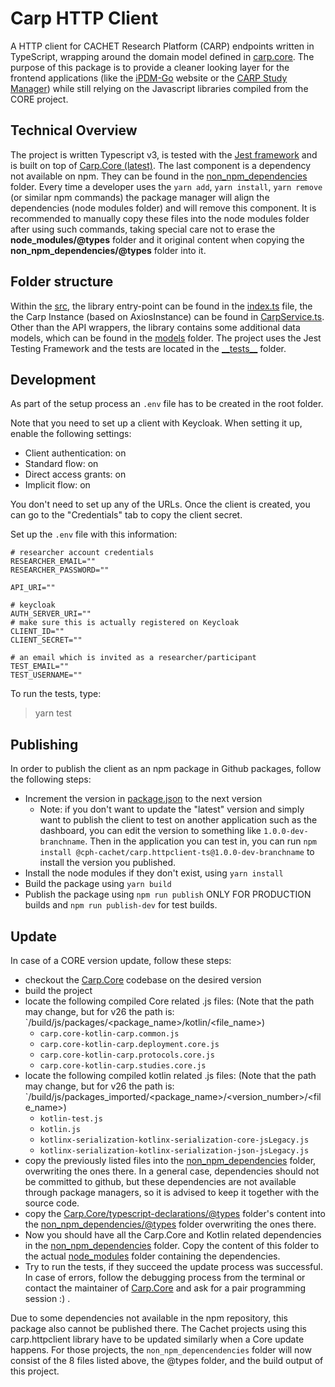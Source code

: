 # Carp HTTP Client

A HTTP client for CACHET Research Platform (CARP) endpoints written in TypeScript, wrapping around the domain model defined in [carp.core](https://github.com/cph-cachet/carp.core-kotlin). The purpose of this package is to provide a cleaner looking layer for the frontend applications (like the [iPDM-Go](https://github.com/cph-cachet/ipdm-go-web-app) website or the [CARP Study Manager](https://github.com/cph-cachet/carp.webservices.dashboard)) while still relying on the Javascript libraries compiled from the CORE project.

## Technical Overview

The project is written Typescript v3, is tested with the [Jest framework](https://jestjs.io/) and is built on top of [Carp.Core (latest)](https://github.com/cph-cachet/carp.core-kotlin). The last component is a dependency not available on npm. They can be found in the [non_npm_dependencies](non_npm_dependencies) folder. Every time a developer uses the `yarn add`, `yarn install`, `yarn remove` (or similar npm commands) the package manager will align the dependencies (node modules folder) and will remove this component. It is recommended to manually copy these files into the node modules folder after using such commands, taking special care not to erase the **node_modules/@types** folder and it original content when copying the **non_npm_dependencies/@types** folder into it.

## Folder structure

Within the [src](src), the library entry-point can be found in the [index.ts](src/index.ts) file, the the Carp Instance (based on AxiosInstance) can be found in [CarpService.ts](src/CarpService.ts). Other than the API wrappers, the library contains some additional data models, which can be found in the [models](src/models) folder. The project uses the Jest Testing Framework and the tests are located in the [\_\_tests\_\_](src/__tests__) folder.

## Development

As part of the setup process an `.env` file has to be created in the root folder.

Note that you need to set up a client with Keycloak. When setting it up, enable the following settings:

- Client authentication: on
- Standard flow: on
- Direct access grants: on
- Implicit flow: on

You don't need to set up any of the URLs. Once the client is created, you can go to the "Credentials" tab to copy the client secret.

Set up the `.env` file with this information:

```
# researcher account credentials
RESEARCHER_EMAIL=""
RESEARCHER_PASSWORD=""

API_URI=""

# keycloak
AUTH_SERVER_URI=""
# make sure this is actually registered on Keycloak
CLIENT_ID=""
CLIENT_SECRET=""

# an email which is invited as a researcher/participant
TEST_EMAIL=""
TEST_USERNAME=""
```

To run the tests, type:

> yarn test

## Publishing

In order to publish the client as an npm package in Github packages, follow the following steps:

- Increment the version in [package.json](package.json) to the next version
  - Note: if you don't want to update the "latest" version and simply want to publish the client to test on another application such as the dashboard, you can edit the version to something like `1.0.0-dev-branchname`. Then in the application you can test in, you can run `npm install @cph-cachet/carp.httpclient-ts@1.0.0-dev-branchname` to install the version you published.
- Install the node modules if they don't exist, using `yarn install`
- Build the package using `yarn build`
- Publish the package using `npm run publish` ONLY FOR PRODUCTION builds and `npm run publish-dev` for test builds.

## Update

In case of a CORE version update, follow these steps:

- checkout the [Carp.Core](https://github.com/cph-cachet/carp.core-kotlin) codebase on the desired version
- build the project
- locate the following compiled Core related .js files: (Note that the path may change, but for v26 the path is: `/build/js/packages/<package_name>/kotlin/<file_name>)
  - `carp.core-kotlin-carp.common.js`
  - `carp.core-kotlin-carp.deployment.core.js`
  - `carp.core-kotlin-carp.protocols.core.js`
  - `carp.core-kotlin-carp.studies.core.js`
- locate the following compiled kotlin related .js files: (Note that the path may change, but for v26 the path is: `/build/js/packages_imported/<package_name>/<version_number>/<file_name>)
  - `kotlin-test.js`
  - `kotlin.js`
  - `kotlinx-serialization-kotlinx-serialization-core-jsLegacy.js`
  - `kotlinx-serialization-kotlinx-serialization-json-jsLegacy.js`
- copy the previously listed files into the [non_npm_dependencies](non_npm_dependencies) folder, overwriting the ones there. In a general case, dependencies should not be committed to github, but these dependencies are not available through package managers, so it is advised to keep it together with the source code.
- copy the [Carp.Core/typescript-declarations/@types](https://github.com/cph-cachet/carp.core-kotlin/tree/develop/typescript-declarations/%40types) folder's content into the [non_npm_dependencies/@types](non_npm_dependencies/@types) folder overwriting the ones there.
- Now you should have all the Carp.Core and Kotlin related dependencies in the [non_npm_dependencies](non_npm_dependencies) folder. Copy the content of this folder to the actual [node_modules](src) folder containing the dependencies.
- Try to run the tests, if they succeed the update process was successful. In case of errors, follow the debugging process from the terminal or contact the maintainer of [Carp.Core](https://github.com/cph-cachet/carp.core-kotlin) and ask for a pair programming session :) .

Due to some dependencies not available in the npm repository, this package also cannot be published there. The Cachet projects using this carp.httpclient library have to be updated similarly when a Core update happens. For those projects, the `non_npm_depencendencies` folder will now consist of the 8 files listed above, the @types folder, and the build output of this project.

